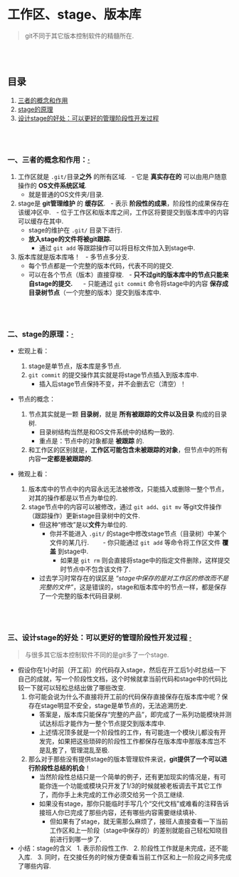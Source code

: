 # 工作区、stage、版本库
> git不同于其它版本控制软件的精髓所在.

<br><br>

## 目录
1. [三者的概念和作用](#一三者的概念和作用)
2. [stage的原理](#二stage的原理)
3. [设计stage的好处：可以更好的管理阶段性开发过程](#三设计stage的好处可以更好的管理阶段性开发过程--)

<br><br>

### 一、三者的概念和作用：[·](#目录)

1. 工作区就是 `.git/`目录**之外** 的所有区域.
   - 它是 **真实存在的** 可以由用户随意操作的 **OS文件系统区域**.
      - 就是普通的OS文件夹/目录.
2. stage是 **git管理维护** 的 **缓存区**.
   - 表示 **阶段性的成果**，阶段性的成果保存在该缓冲区中.
   - 位于工作区和版本库之间，工作区将要提交到版本库中的内容可以缓存在其中.
   - stage的维护在 `.git/` 目录下进行.
   - **放入stage的文件将被git跟踪.**
      - 通过 `git add` 等跟踪操作可以将目标文件加入到stage中.
3. 版本库就是版本库咯！
   - 多节点多分支.
   - 每个节点都是一个完整的版本代码，代表不同的提交.
   - 可以在各个节点（版本）直接穿梭.
   - **只不过git的版本库中的节点只能来自stage的提交.**
      - 只能通过 `git commit` 命令将stage中的内容 **保存成目录树节点**（一个完整的版本）提交到版本库中.

<br><br>

### 二、stage的原理：[·](#目录)

- 宏观上看：
   1. stage是单节点，版本库是多节点.
   2. `git commit` 的提交操作其实就是将stage节点插入到版本库中.
      - 插入后stage节点保持不变，并不会删去它（清空）！


- 节点的概念：
  1. 节点其实就是一颗 **目录树**，就是 **所有被跟踪的文件以及目录** 构成的目录树.
     - 目录树结构当然是和OS文件系统中的结构一致的.
     - 重点是：节点中的对象都是 **被跟踪** 的.
  2. 和工作区的区别就是，**工作区可能包含未被跟踪的对象**，但节点中的所有内容**一定都是被跟踪的**.


- 微观上看：
  1. 版本库中的节点中的内容永远无法被修改，只能插入或删除一整个节点，对其的操作都是以节点为单位的.
  2. stage节点中的内容可以被修改，通过 `git add`、`git mv` 等git文件操作（跟踪操作）更新stage目录树中的文件.
     - 但这种“修改”是以**文件**为单位的.
        - 你并不能进入 `.git/` 的stage中修改stage节点（目录树）中某个文件的某几行.
        - 你只能通过 `git add` 等命令将工作区文件 **覆盖** 到stage中.
           - 如果是 `git rm` 则会直接将stage中的指定文件删除，这样提交时节点中不包含该文件了.
     - 过去学习时常存在的误区是 _“stage中保存的是对工作区的修改而不是完整的文件”_，这是错误的，stage和版本库中的节点一样，都是保存了一个完整的版本代码目录树.

<br><br>

### 三、设计stage的好处：可以更好的管理阶段性开发过程  [·](#目录)
> 与很多其它版本控制软件不同的是git多了一个stage.

- 假设你在1小时前（开工前）的代码存入stage，然后在开工后1小时总结一下自己的成就，写一个阶段性文档，这个时候就拿当前代码和stage中的代码比较一下就可以轻松总结出做了哪些改变.
  1. 你可能会说为什么不直接将开工前的代码保存直接保存在版本库中呢？保存在stage明显不安全，stage是单节点的，无法追溯历史.
     - 答案是，版本库只能保存“完整的产品”，即完成了一系列功能模块并测试达标后才能作为一整个节点提交到版本库中.
     - 上述情况顶多就是一个阶段性的工作，有可能连一个模块儿都没有开发完，如果把这些琐碎的阶段性工作都保存在版本库中那版本库岂不是乱套了，管理混乱至极.
  2. 那么对于那些没有提供stage的版本管理软件来说，**git提供了一个可以进行阶段性总结的机会**！
     - 当然阶段性总结只是一个简单的例子，还有更加现实的情况是，有可能你连一个功能或模块只开发了1/3的时候就被老板调去干其它工作了，而你手上未完成的工作必须交给另一个员工继续.
     - 如果没有stage，那你只能临时手写几个“交代文档”或难看的注释告诉接班人你已完成了那些内容，还有哪些内容需要继续填补.
        - 但如果有了stage，就无需那么麻烦了，接班人直接查看一下当前工作区和上一阶段（stage中保存的）的差别就能自己轻松知晓目前进行到哪一步了.
- 小结：stage的含义
   1. 表示阶段性工作.
   2. 阶段性工作就是未完成，还不能入库.
   3. 同时，在交接任务的时候方便查看当前工作区和上一阶段之间多完成了哪些内容.
